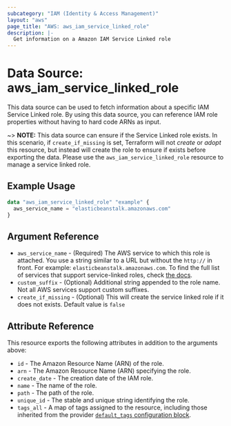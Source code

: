 ```yaml
---
subcategory: "IAM (Identity & Access Management)"
layout: "aws"
page_title: "AWS: aws_iam_service_linked_role"
description: |-
  Get information on a Amazon IAM Service Linked role
---
```


# Data Source: aws_iam_service_linked_role

This data source can be used to fetch information about a specific
IAM Service Linked role. By using this data source, you can reference IAM role
properties without having to hard code ARNs as input.

~> **NOTE:** This data source can ensure if the Service Linked role exists. In this scenario, if `create_if_missing` is set, Terraform will not _create_ or _adopt_ this resource, but instead will create the role to ensure if exists before exporting the data. Please use the `aws_iam_service_linked_role` resource to manage a service linked role.

## Example Usage

```terraform
data "aws_iam_service_linked_role" "example" {
  aws_service_name = "elasticbeanstalk.amazonaws.com"
}
```

## Argument Reference

* `aws_service_name` - (Required) The AWS service to which this role is attached. You use a string similar to a URL but without the `http://` in front. For example: `elasticbeanstalk.amazonaws.com`. To find the full list of services that support service-linked roles, check [the docs](https://docs.aws.amazon.com/IAM/latest/UserGuide/reference_aws-services-that-work-with-iam.html).
* `custom_suffix` - (Optional) Additional string appended to the role name. Not all AWS services support custom suffixes.
* `create_if_missing` - (Optional) This will create the service linked role if it does not exists. Default value is `false`

## Attribute Reference

This resource exports the following attributes in addition to the arguments above:

* `id` - The Amazon Resource Name (ARN) of the role.
* `arn` - The Amazon Resource Name (ARN) specifying the role.
* `create_date` - The creation date of the IAM role.
* `name` - The name of the role.
* `path` - The path of the role.
* `unique_id` - The stable and unique string identifying the role.
* `tags_all` - A map of tags assigned to the resource, including those inherited from the provider [`default_tags` configuration block](https://registry.terraform.io/providers/hashicorp/aws/latest/docs#default_tags-configuration-block).
